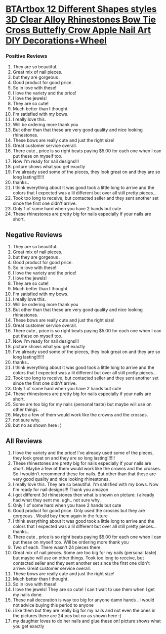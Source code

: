# [BTArtbox 12 Different Shapes styles 3D Clear Alloy Rhinestones Bow Tie Cross Buttefly Crow Apple Nail Art DIY Decorations+Wheel](https://products.checkmycream.com/products/BTArtbox-12-Different-Shapes-styles-3D-Clear-Alloy-Rhinestones-Bow-Tie-Cross-Buttefly-Crow-Apple-Nail-Art-DIY-Decorations+Wheel.html)

### Positive Reviews

<ol>
      <li>They are so beautiful.</li>
      <li>Great mix of nail pieces.  </li>
      <li>but they are gorgeous .</li>
      <li>Good product for good price.</li>
      <li>So in love with these!</li>
      <li>I love the variety and the price!</li>
      <li>I love the jewels!</li>
      <li>They are so cute!</li>
      <li>Much better than I thought.</li>
      <li>I&#x27;m satisfied with my bows.</li>
      <li>I really love this.</li>
      <li>Will be ordering more thank you</li>
      <li>But other than that these are very good quality and nice looking rhinestones.</li>
      <li>These bows are really cute and just the right size!</li>
      <li>Great customer service overall.</li>
      <li>There cute , price is so right beats paying $5.00 for each one when I can put these on myself too.</li>
      <li>Now I&#x27;m ready for nail designs!!!</li>
      <li>picture shows what you get exactly</li>
      <li>I&#x27;ve already used some of the pieces, they look great on and they are so long lasting!!!!!!</li>
      <li>thanks..</li>
      <li>I think everything about it was good took a little long to arrive  and the colors that I expected was a lil different but over all still pretty pieces...</li>
      <li>Took too long to receive, but contacted seller and they sent another set since the first one didn&#x27;t arrive.</li>
      <li>Only 1 of some hard when you have 2 hands but cute</li>
      <li>These rhinestones are pretty big for nails especially if your nails are short.</li>
</ol>


<h2>Negative Reviews</h2>
<ol>
<li> They are so beautiful.</li>
<li> Great mix of nail pieces.  </li>
<li> but they are gorgeous .</li>
<li> Good product for good price.</li>
<li> So in love with these!</li>
<li> I love the variety and the price!</li>
<li> I love the jewels!</li>
<li> They are so cute!</li>
<li> Much better than I thought.</li>
<li> I&#x27;m satisfied with my bows.</li>
<li> I really love this.</li>
<li> Will be ordering more thank you</li>
<li> But other than that these are very good quality and nice looking rhinestones.</li>
<li> These bows are really cute and just the right size!</li>
<li> Great customer service overall.</li>
<li> There cute , price is so right beats paying $5.00 for each one when I can put these on myself too.</li>
<li> Now I&#x27;m ready for nail designs!!!</li>
<li> picture shows what you get exactly</li>
<li> I&#x27;ve already used some of the pieces, they look great on and they are so long lasting!!!!!!</li>
<li> thanks..</li>
<li> I think everything about it was good took a little long to arrive  and the colors that I expected was a lil different but over all still pretty pieces...</li>
<li> Took too long to receive, but contacted seller and they sent another set since the first one didn&#x27;t arrive.</li>
<li> Only 1 of some hard when you have 2 hands but cute</li>
<li> These rhinestones are pretty big for nails especially if your nails are short.</li>
<li> Some are too big for my nails (personal taste) but maybe will use on other things.</li>
<li> Maybe a few of them would work like the crowns and the crosses.</li>
<li> not sure why.</li>
<li> but no as shown here :(</li>
</ol>

<h2>All Reviews</h2>

<ol>
    <li> I love the variety and the price! I&#x27;ve already used some of the pieces, they look great on and they are so long lasting!!!!!!</li>
    <li> These rhinestones are pretty big for nails especially if your nails are short. Maybe a few of them would work like the crowns and the crosses. So I wouldn&#x27;t recommend these for nails. But other than that these are very good quality and nice looking rhinestones.</li>
    <li> I really love this. They are so beautiful. I&#x27;m satisfied with my bows. Now I&#x27;m ready for nail designs!!! Thank you amazon</li>
    <li> i got different 3d rhinestones then what is shown on picture. i already had what they sent me. ugh.. not sure why.</li>
    <li> Only 1 of some hard when you have 2 hands but cute</li>
    <li> Good product for good price. Only used the crosses but they are gorgeous . Would buy them again in the future</li>
    <li> I think everything about it was good took a little long to arrive  and the colors that I expected was a lil different but over all still pretty pieces... thanks..</li>
    <li> There cute , price is so right beats paying $5.00 for each one when I can put these on myself too. Will be ordering more thank you</li>
    <li> Two of each. There wasn&#x27;t 24 pieces there</li>
    <li> Great mix of nail pieces.  Some are too big for my nails (personal taste) but maybe will use on other things. Took too long to receive, but contacted seller and they sent another set since the first one didn&#x27;t arrive. Great customer service overall.</li>
    <li> These bows are really cute and just the right size!</li>
    <li> Much better than I thought.</li>
    <li> So in love with these!</li>
    <li> I love the jewels! They are so cute! I can&#x27;t wait to use them when I get my nails done.</li>
    <li> These nail decoration is way too big for anyone damn hands . I would not advice buying this period to anyone</li>
    <li> i like them but they are really big for my nails and not even the ones in the pictures there are 24 pcs but no as shown here :(</li>
    <li> my daughter loves to do her nails and glue these on! picture shows what you get exactly</li>
</ol>




